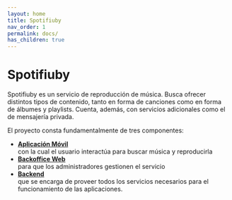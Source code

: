 ```yaml
---
layout: home
title: Spotifiuby
nav_order: 1
permalink: docs/
has_children: true
---
```


# Spotifiuby

<!-- button class="btn js-toggle-dark-mode">Modo oscuro</!-->

Spotifiuby es un servicio de reproducción de música.
Busca ofrecer distintos tipos de contenido, tanto en forma de canciones como en forma de
álbumes y playlists. Cuenta, además, con servicios adicionales como el de mensajería privada.

El proyecto consta fundamentalmente de tres componentes:

- [**Aplicación Móvil**](/docs/app) \
  con la cual el usuario interactúa para buscar música y reproducirla
- [**Backoffice Web**](/docs/backoffice) \
  para que los administradores gestionen el servicio
- [**Backend**](/docs/backend) \
  que se encarga de proveer todos los servicios necesarios para el funcionamiento de las aplicaciones.

<script>
const toggleDarkMode = document.querySelector('.js-toggle-dark-mode');

jtd.addEvent(toggleDarkMode, 'click', function(){
  if (jtd.getTheme() === 'dark') {
    jtd.setTheme('light');
    toggleDarkMode.textContent = 'Modo oscuro';
  } else {
    jtd.setTheme('dark');
    toggleDarkMode.textContent = 'Modo claro';
  }
});
</script>

